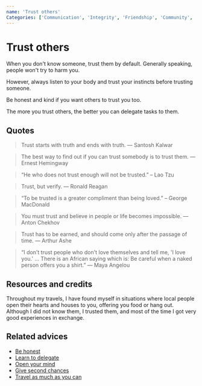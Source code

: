 ```yaml
---
name: 'Trust others'
Categories: ['Communication', 'Integrity', 'Friendship', 'Community', 'Growth', 'Trust', 'Honesty', 'Remove Kindness']
---
```

# Trust others

When you don't know someone, trust them by default. Generally speaking, people won't try to harm you.

However, always listen to your body and trust your instincts before trusting someone.

Be honest and kind if you want others to trust you too.

The more you trust others, the better you can delegate tasks to them.

## Quotes

> Trust starts with truth and ends with truth. ― Santosh Kalwar

> The best way to find out if you can trust somebody is to trust them. ― Ernest Hemingway

> “He who does not trust enough will not be trusted.” – Lao Tzu

> Trust, but verify. ― Ronald Reagan

> “To be trusted is a greater compliment than being loved.” – George MacDonald

> You must trust and believe in people or life becomes impossible. ― Anton Chekhov

> Trust has to be earned, and should come only after the passage of time. ― Arthur Ashe

> “I don't trust people who don't love themselves and tell me, 'I love you.' ... There is an African saying which is: Be careful when a naked person offers you a shirt.” ― Maya Angelou

## Resources and credits

Throughout my travels, I have found myself in situations where local people open their hearts and houses to you, offering you food or hang out. Although I did not know them, I trusted them, and most of the time I got very good experiences in exchange.

## Related advices

- [Be honest](../Be%20honest/index.md)
- [Learn to delegate](../Learn%20to%20delegate/index.md)
- [Open your mind](../Open%20your%20mind/index.md)
- [Give second chances](../Give%20second%20chances/index.md)
- [Travel as much as you can](../Travel%20as%20much%20as%20you%20can/index.md)